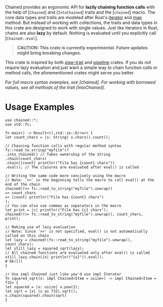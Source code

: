 Chained provides an ergonomic API for **lazily chaining function calls** with the help of [``Chained``] and [``IntoChained``] traits and the [``chained``] macro.
The core data types and traits are modeled after Rust's [iterator](https://doc.rust-lang.org/std/iter/trait.Iterator.html) and [map](https://doc.rust-lang.org/std/iter/trait.Iterator.html#method.map) method.
But instead of working with collections, the traits and data types in this crate are designed to work with single values.
Just like iterators in Rust, chains are also **lazy** by default. Nothing is evaluated until you explicitly call [``Chained::eval``].

> **CAUTION: This crate is currently experimental. Future updates might bring breaking changes.**

This crate is inspired by both [pipe-trait](https://crates.io/crates/pipe-trait) and [pipeline](https://crates.io/crates/pipeline) crates.
If you do not require lazy evaluation and just want a simple way to chain function calls or method calls, the aforementioned crates might serve you better.

*For full macro syntax examples, see [chained]. For working with borrowed values, see all methods of the trait [IntoChained].*
# Usage Examples
```
use chained::*;
use std::fs;

fn main() -> Result<(),std::io::Error> {
let count_chars = |s: String| s.chars().count();

// Chaining function calls with regular method syntax
fs::read_to_string("myfile")?
.into_chained() // Takes ownership of the String
.chain(count_chars)
.chain(|count| println!("File has {count} chars"))
.eval(); // The closures are evaluated after eval() is called

// Writing the same code more concisely using the macro
// Note: `>>` in the beginning tells the macro to call eval() at the end of the chain
chained!(>> fs::read_to_string("myfile").unwrap()
=> count_chars
=> |count| println!("File has {count} chars")
);
// You can also use commas as separators in the macro
let print = |c| println!("File has {c} chars");
chained!(>> fs::read_to_string("myfile").unwrap(), count_chars, print);

// Making use of lazy evaluation
// Note: Since '>>' is not specified, eval() is not automatically called on this chain
let lazy = chained!(fs::read_to_string("myfile").unwrap(), count_chars);
let still_lazy = squared_sqrt(lazy);
// All chained functions are evaluated only after eval() is called
still_lazy.chain(|x| println!("{x}")).eval();
# Ok(())
}

// Use impl Chained just like you'd use impl Iterator
fn squared_sqrt(x: impl Chained<Item = usize>) -> impl Chained<Item = f32> {
let squared = |x: usize| x.pow(2);
let sqrt = |x| (x as f32).sqrt();
x.chain(squared).chain(sqrt)
}
```
